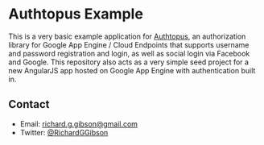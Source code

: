 Authtopus Example
=================

This is a very basic example application for [Authtopus](https://github.com/rggibson/Authtopus), an authorization library for Google App Engine / Cloud Endpoints that supports username and password registration and login, as well as social login via Facebook and Google.  This repository also acts as a very simple seed project for a new AngularJS app hosted on Google App Engine with authentication built in.

Contact
-------

 * Email: [richard.g.gibson@gmail.com](mailto:richard.g.gibson@gmail.com)
 * Twitter: [@RichardGGibson](https://twitter.com/richardggibson)
